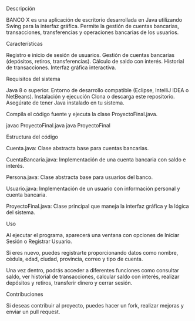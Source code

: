 Descripción

BANCO X es una aplicación de escritorio desarrollada en Java utilizando Swing para la interfaz gráfica. 
Permite la gestión de cuentas bancarias, transacciones, transferencias y operaciones bancarias de los usuarios.

Características

Registro e inicio de sesión de usuarios.
Gestión de cuentas bancarias (depósitos, retiros, transferencias).
Cálculo de saldo con interés.
Historial de transacciones.
Interfaz gráfica interactiva.

Requisitos del sistema

Java 8 o superior.
Entorno de desarrollo compatible (Eclipse, IntelliJ IDEA o NetBeans).
Instalación y ejecución
Clona o descarga este repositorio.
Asegúrate de tener Java instalado en tu sistema.

Compila el código fuente y ejecuta la clase ProyectoFinal.java.

javac ProyectoFinal.java
java ProyectoFinal

Estructura del código

Cuenta.java: Clase abstracta base para cuentas bancarias.

CuentaBancaria.java: Implementación de una cuenta bancaria con saldo e interés.

Persona.java: Clase abstracta base para usuarios del banco.

Usuario.java: Implementación de un usuario con información personal y cuenta bancaria.

ProyectoFinal.java: Clase principal que maneja la interfaz gráfica y la lógica del sistema.

Uso

Al ejecutar el programa, aparecerá una ventana con opciones de Iniciar Sesión o Registrar Usuario.

Si eres nuevo, puedes registrarte proporcionando datos como nombre, cédula, edad, ciudad, provincia, correo y tipo de cuenta.

Una vez dentro, podrás acceder a diferentes funciones como consultar saldo, ver historial de transacciones, calcular saldo con interés, realizar depósitos y retiros, transferir dinero y cerrar sesión.

Contribuciones

Si deseas contribuir al proyecto, puedes hacer un fork, realizar mejoras y enviar un pull request.
